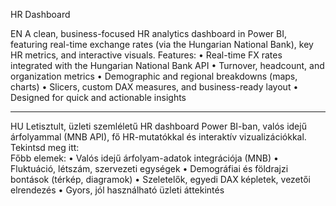 HR Dashboard
 
EN
A clean, business-focused HR analytics dashboard in Power BI, featuring real-time exchange rates (via the Hungarian National Bank), key HR metrics, and interactive visuals.
Features:
•	Real-time FX rates integrated with the Hungarian National Bank API
•	Turnover, headcount, and organization metrics
•	Demographic and regional breakdowns (maps, charts)
•	Slicers, custom DAX measures, and business-ready layout
•	Designed for quick and actionable insights
________________________________________
HU
Letisztult, üzleti szemléletű HR dashboard Power BI-ban, valós idejű árfolyammal (MNB API), fő HR-mutatókkal és interaktív vizualizációkkal.
Tekintsd meg itt:  
Főbb elemek:
•	Valós idejű árfolyam-adatok integrációja (MNB)
•	Fluktuáció, létszám, szervezeti egységek
•	Demográfiai és földrajzi bontások (térkép, diagramok)
•	Szeletelők, egyedi DAX képletek, vezetői elrendezés
•	Gyors, jól használható üzleti áttekintés
